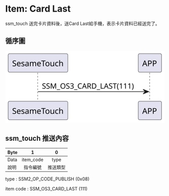 # Item: Card Last

ssm_touch 送完卡片資料後，送Card Last給手機，表示卡片資料已經送完了。

## 循序圖

<p align="left" >
  <img src="../src/card_last/card_last.svg" alt="" title="">
</p>

## ssm_touch 推送內容

| Byte |     1     |  0   |
|------|:---------:|:----:|
| Data | item_code | type |
| 說明   |   指令編號    | 推送類型 |

type : SSM2_OP_CODE_PUBLISH (0x08)

item code : SSM_OS3_CARD_LAST (111)
